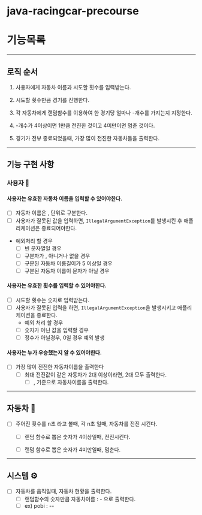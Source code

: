 # java-racingcar-precourse

# 기능목록

---

## 로직 순서

1. 사용자에게 자동차 이름과 시도할 횟수를 입력받는다.

2. 시도할 횟수만큼 경기를 진행한다.

3. 각 자동차에게 랜덤함수를 이용하여 한 경기당 얼마나 -개수를 가지는지 지정한다.

4. -개수가 4이상이면 1만큼 전진한 것이고 4미만이면 멈춘 것이다.

5. 경기가 전부 종료되었을때, 가장 많이 전진한 자동차들을 출력한다.

---

## 기능 구현 사항

### 사용자 👤

#### 사용자는 유효한 자동차 이름을 입력할 수 있어야한다.

- [ ] 자동차 이름은 , 단위로 구분한다.
- [ ] 사용자가 잘못된 값을 입력하면, `IllegalArgumentException`를 발생시킨 후 애플리케이션은 종료되어야한다.
- 예외처리 할 경우
    - [ ] 빈 문자열일 경우
    - [ ] 구분자가 , 아니거나 없을 경우
    - [ ] 구분된 자동차 이름길이가 5 이상일 경우
    - [ ] 구분된 자동차 이름이 문자가 아닐 경우

#### 사용자는 유효한 횟수를 입력할 수 있어야한다.

- [ ] 시도할 횟수는 숫자로 입력받는다.
- [ ] 사용자가 잘못된 입력을 하면, `IllegalArgumentException`을 발생시키고 애플리케이션을 종료한다.
    - 예외 처리 할 경우
    - [ ] 숫자가 아닌 값을 입력할 경우
    - [ ] 정수가 아닐경우, 0일 경우 예외 발생

#### 사용자는 누가 우승했는지 알 수 있어야한다.

- [ ] 가장 많이 전진한 자동차이름을 출력한다
    - [ ] 최대 전진값이 같은 자동차가 2대 이상이라면, 2대 모두 출력한다.
        - [ ] , 기준으로 자동차이름을 출력한다.

---

## 자동차 🚗
- [ ] 주어진 횟수를 n초 라고 볼때, 각 n초 일때, 자동차를 전진 시킨다.
    - [ ] 랜덤 함수로 뽑은 숫자가 4이상일때, 전진시킨다.
    - [ ] 랜덤 함수로 뽑은 숫자가 4미만일때, 멈춘다.


---

## 시스템 ⚙️
- [ ] 자동차를 움직일때, 자동차 현황을 출력한다.
    - [ ] 랜덤함수의 숫자만큼 자동차이름 : - 으로 출력한다.
    - [ ] ex) pobi : --